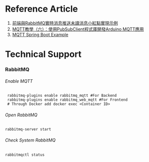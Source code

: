 # Reference Article

1. [前端與RabbitMQ實時消息推送未讀消息小紅點實現示例](https://walkonnet.com/archives/547911)
2. [MQTT教學（六）：使用PubSubClient程式庫開發Arduino MQTT應用](https://swf.com.tw/?p=1021)
3. [MQTT Spring Boot Example](https://github.com/smltq/spring-boot-demo/tree/master/mqtt)

# Technical Support

### RabbitMQ

###### Enable MQTT

```shell
 rabbitmq-plugins enable rabbitmq_mqtt #For Backend
 rabbitmq-plugins enable rabbitmq_web_mqtt #For Frontend
 # Through Docker add docker exec <Container ID> 
```

###### Open RabbitMQ
```shell
rabbitmq-server start
```

###### Check System RabbitMQ

```shell
rabbitmqctl status
```